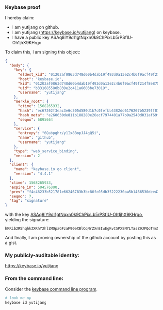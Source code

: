 ### Keybase proof

I hereby claim:

  * I am yutijang on github.
  * I am yutijang (https://keybase.io/yutijang) on keybase.
  * I have a public key ASAq8IY9dI1gtNqxn0k9ChPixLb5rPSfIU-Oh1jhX9KHrgo

To claim this, I am signing this object:

```json
{
  "body": {
    "key": {
      "eldest_kid": "01202af0863d748d60b4dab19f493d0a13e2c4b6f9acf49f214f8e8758e15fd287ae0a",
      "host": "keybase.io",
      "kid": "01202af0863d748d60b4dab19f493d0a13e2c4b6f9acf49f214f8e8758e15fd287ae0a",
      "uid": "b331685580b839e2c411a6603be73019",
      "username": "yutijang"
    },
    "merkle_root": {
      "ctime": 1568265932,
      "hash": "ec67262f3eac3e6c305d580d1b7c0fefbb4382dd6176267b5239ff81c29c18b46becc7dd78a6d536168087e0fd8e03e43e9166c060e1b3dcfc83c4c7a05e6de6",
      "hash_meta": "e260630de811b188280e26ecf7974401a77b9a2540d031af69fe5635a071f15e",
      "seqno": 6895664
    },
    "service": {
      "entropy": "6Qabpghr/y1Ix8BopJJ4gQ5i",
      "name": "github",
      "username": "yutijang"
    },
    "type": "web_service_binding",
    "version": 2
  },
  "client": {
    "name": "keybase.io go client",
    "version": "4.4.1"
  },
  "ctime": 1568265933,
  "expire_in": 504576000,
  "prev": "f4c46233b521781e66246783b3bc80fc05db35222230aa5b1466530dee42f2a8",
  "seqno": 7,
  "tag": "signature"
}
```

with the key [ASAq8IY9dI1gtNqxn0k9ChPixLb5rPSfIU-Oh1jhX9KHrgo](https://keybase.io/yutijang), yielding the signature:

```
hKRib2R5hqhkZXRhY2hlZMOpaGFzaF90eXBlCqNrZXnEIwEgKvCGPXSNYLTasZ9JPQoT4sS2+az0nyFPjodY4V/Sh64Kp3BheWxvYWTESpcCB8Qg9MRiM7UheB5mJGeDs7yA/AXbNSIiMKpbFGZTDe5C8qjEICLr2FJONIAXZKU9qOIuDK5YfaqGQb8BviSvFqr9kXnyAgHCo3NpZ8RAUKb3noZNd0MOyNWUY1G4xk1eXRjnu8D1i5mY3mwCQLbld/lntpd0yxenE2pvqbs1hoLhF1L8SYX2umkGw/a3A6hzaWdfdHlwZSCkaGFzaIKkdHlwZQildmFsdWXEIDpLppNwS5uZZpdMo0rjbdOw9Gy4iYpV5FqVbtwpWJWuo3RhZ80CAqd2ZXJzaW9uAQ==

```

And finally, I am proving ownership of the github account by posting this as a gist.

### My publicly-auditable identity:

https://keybase.io/yutijang

### From the command line:

Consider the [keybase command line program](https://keybase.io/download).

```bash
# look me up
keybase id yutijang
```
